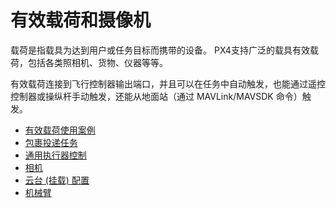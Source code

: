 # 有效载荷和摄像机

载荷是指载具为达到用户或任务目标而携带的设备。
PX4支持广泛的载具有效载荷，包括各类照相机、货物、仪器等等。

有效载荷连接到飞行控制器输出端口，并且可以在任务中自动触发，也能通过遥控控制器或操纵杆手动触发，还能从地面站（通过 MAVLink/MAVSDK 命令）触发。

- [有效载荷使用案例](../payloads/use_cases.md)
- [包裹投递任务](../flying/package_delivery_mission.md)
- [通用执行器控制](../payloads/generic_actuator_control.md)
- [相机](../camera/index.md)
- [云台 \(挂载\) 配置](../advanced/gimbal_control.md)
- [机械臂](../peripherals/gripper.md)
